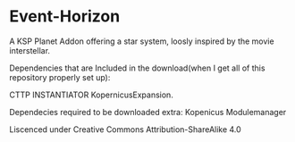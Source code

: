 # Event-Horizon 
A KSP Planet Addon offering a star system, loosly inspired by the movie interstellar.

Dependencies that are Included in the download(when I get all of this repository properly set up):

CTTP
INSTANTIATOR
KopernicusExpansion.

Dependecies required to be downloaded extra:
Kopenicus
Modulemanager

Liscenced under Creative Commons Attribution-ShareAlike 4.0
